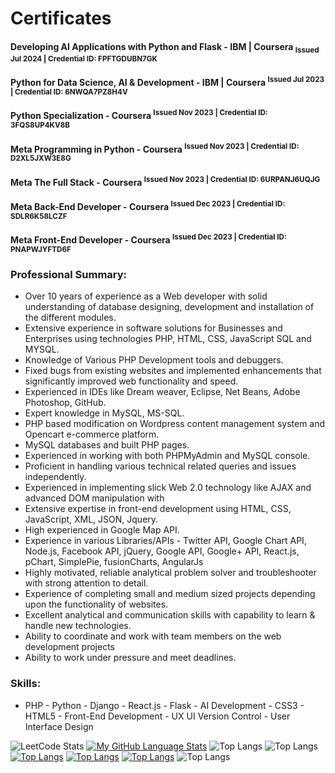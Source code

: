# Certificates

#### Developing AI Applications with Python and Flask - IBM | Coursera <sub>Issued Jul 2024 | Credential ID: FPFTGDUBN7GK</sub>
  
#### Python for Data Science, AI & Development - IBM | Coursera <sup>Issued Jul 2023 | Credential ID: 6NWQA7PZ8H4V</sup>

#### Python Specialization - Coursera <sup>Issued Nov 2023 | Credential ID: 3FQS8UP4KV8B</sup>

#### Meta Programming in Python - Coursera <sup>Issued Nov 2023 | Credential ID: D2XL5JXW3E8G</sup>

#### Meta The Full Stack - Coursera <sup>Issued Nov 2023 | Credential ID: 6URPANJ6UQJG</sup>

#### Meta Back-End Developer - Coursera <sup>Issued Dec 2023 | Credential ID: SDLR6K58LCZF</sup>

#### Meta Front-End Developer - Coursera <sup>Issued Dec 2023 | Credential ID: PNAPWJYFTD6F</sup>
  
### Professional Summary:
- Over 10 years of experience as a Web developer with solid understanding of database designing, development and installation of the different modules.
- Extensive experience in software solutions for Businesses and Enterprises using technologies PHP, HTML, CSS, JavaScript SQL and MYSQL.
- Knowledge of Various PHP Development tools and debuggers.
- Fixed bugs from existing websites and implemented enhancements that significantly improved web functionality and speed.
- Experienced in IDEs like Dream weaver, Eclipse, Net Beans, Adobe Photoshop, GitHub.
- Expert knowledge in MySQL, MS-SQL.
- PHP based modification on Wordpress content management system and Opencart e-commerce platform.
- MySQL databases and built PHP pages.
- Experienced in working with both PHPMyAdmin and MySQL console.
- Proficient in handling various technical related queries and issues independently.
- Experienced in implementing slick Web 2.0 technology like AJAX and advanced DOM manipulation with
- Extensive expertise in front-end development using HTML, CSS, JavaScript, XML, JSON, Jquery.
- High experienced in Google Map API.
- Experience in various Libraries/APIs -  Twitter API, Google Chart API, Node.js, Facebook API, jQuery, Google API, Google+ API, React.js, pChart, SimplePie, fusionCharts, AngularJs
- Highly motivated, reliable analytical problem solver and troubleshooter with strong attention to detail.
- Experience of completing small and medium sized projects depending upon the functionality of websites.
- Excellent analytical and communication skills with capability to learn & handle new technologies.
- Ability to coordinate and work with team members on the web development projects
- Ability to work under pressure and meet deadlines.

### Skills:
- PHP - Python - Django - React.js - Flask - AI Development - CSS3 - HTML5 - Front-End Development - UX UI  Version Control - User Interface Design

![LeetCode Stats](https://leetcard.jacoblin.cool/lina_jamadar23?theme=wtf&font=Krub&ext=activity)
[![My GitHub Language Stats](https://github-readme-stats.vercel.app/api/top-langs/?username=lina2016&langs_count=5&theme=tokyonight)]()
![Top Langs](https://github-readme-stats.vercel.app/api/top-langs/?username=anuraghazra&langs_count=8)
![Top Langs](https://github-readme-stats.vercel.app/api/top-langs/?username=anuraghazra&layout=compact)
[![Top Langs](https://github-readme-stats.vercel.app/api/top-langs/?username=anuraghazra&layout=donut)](https://github.com/anuraghazra/github-readme-stats)
[![Top Langs](https://github-readme-stats.vercel.app/api/top-langs/?username=anuraghazra&layout=donut-vertical)](https://github.com/anuraghazra/github-readme-stats)
[![Top Langs](https://github-readme-stats.vercel.app/api/top-langs/?username=anuraghazra&layout=pie)](https://github.com/anuraghazra/github-readme-stats)
![Top Langs](https://github-readme-stats.vercel.app/api/top-langs/?username=anuraghazra&hide_progress=true)
